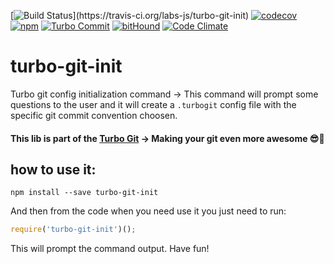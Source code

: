 [![Build Status](https://travis-ci.org/labs-js/turbo-git-init.svg?)](https://travis-ci.org/labs-js/turbo-git-init)
[![codecov](https://codecov.io/gh/labs-js/turbo-git-init/branch/develop/graph/badge.svg)](https://codecov.io/gh/labs-js/turbo-git-init)
[![npm](https://img.shields.io/npm/v/turbo-git-init.svg?style=flat)](https://www.npmjs.com/package/turbo-git-init)
[![Turbo Commit](https://img.shields.io/badge/Turbo_Commit-on-3DD1F2.svg)](https://github.com/labs-js/turbo-git/blob/master/CONVENTION.md)
[![bitHound](https://www.bithound.io/github/labs-js/turbo-git-init/badges/score.svg)](https://www.bithound.io/github/labs-js/turbo-git-init)
[![Code Climate](https://codeclimate.com/github/labs-js/turbo-git-init/badges/gpa.svg)](https://codeclimate.com/github/labs-js/turbo-git-init)

# turbo-git-init

Turbo git config initialization command -> This command will prompt some questions to the user and it will create a `.turbogit` config file with the specific git commit convention choosen.


#### This lib is part of the [Turbo Git](https://github.com/labs-js/turbo-git) -> Making your git even more awesome 😎🙌


## how to use it:

```
npm install --save turbo-git-init
```

And then from the code when you need use it you just need to run: 

```javascript
require('turbo-git-init')();
```

This will prompt the command output. Have fun!
